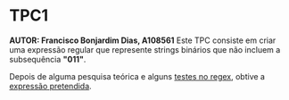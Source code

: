 # TPC1
**AUTOR: Francisco Bonjardim Dias, A108561**
Este TPC consiste em criar uma expressão regular que represente strings binários que não incluem a subsequência **"011"**. 

Depois de alguma pesquisa teórica e alguns [testes no regex](testes_regex.png), obtive a [expressão pretendida](expressao.txt).

